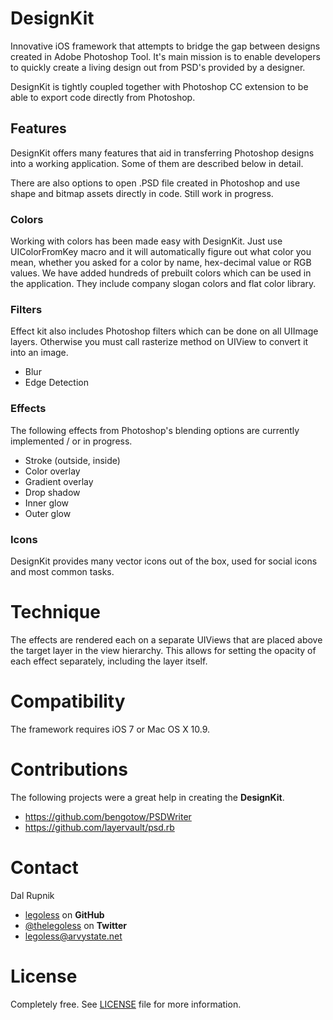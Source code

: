 # DesignKit

Innovative iOS framework that attempts to bridge the gap between designs created in Adobe Photoshop Tool. It's main mission is to enable developers to quickly create a living design out from PSD's provided by a designer.

DesignKit is tightly coupled together with Photoshop CC extension to be able to export code directly from Photoshop.

## Features

DesignKit offers many features that aid in transferring Photoshop designs into a working application. Some of them are described below in detail.

There are also options to open .PSD file created in Photoshop and use shape and bitmap assets directly in code. Still work in progress.

### Colors

Working with colors has been made easy with DesignKit. Just use UIColorFromKey macro and it will automatically figure out what color you mean, whether you asked for a color by name, hex-decimal value or RGB values. We have added hundreds of prebuilt colors which can be used in the application. They include company slogan colors and flat color library.

### Filters

Effect kit also includes Photoshop filters which can be done on all UIImage layers. Otherwise you must call rasterize method on UIView to convert it into an image.

- Blur
- Edge Detection

### Effects

The following effects from Photoshop's blending options are currently implemented / or in progress.

- Stroke (outside, inside)
- Color overlay
- Gradient overlay
- Drop shadow
- Inner glow
- Outer glow

### Icons

DesignKit provides many vector icons out of the box, used for social icons and most common tasks.

# Technique

The effects are rendered each on a separate UIViews that are placed above the target layer in the view hierarchy. This allows for setting the opacity of each effect separately, including the layer itself.

Compatibility
========

The framework requires iOS 7 or Mac OS X 10.9.

Contributions
======

The following projects were a great help in creating the **DesignKit**.

- https://github.com/bengotow/PSDWriter
- https://github.com/layervault/psd.rb

Contact
======

Dal Rupnik

- [legoless](https://github.com/legoless) on **GitHub**
- [@thelegoless](https://twitter.com/thelegoless) on **Twitter**
- [legoless@arvystate.net](mailto:legoless@arvystate.net)

License
======

Completely free. See [LICENSE](https://github.com/Legoless/DesignKit/blob/master/LICENSE) file for more information.
